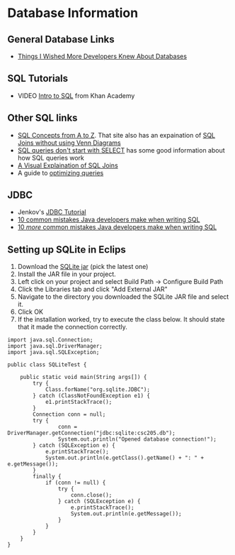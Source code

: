 # Database Information

## General Database Links

- [Things I Wished More Developers Knew About Databases](https://medium.com/@rakyll/things-i-wished-more-developers-knew-about-databases-2d0178464f78)

## SQL Tutorials

- VIDEO [Intro to SQL](https://www.khanacademy.org/computing/computer-programming/sql/sql-basics/v/welcome-to-sql) from Khan Academy

## Other SQL links

- [SQL Concepts from A to Z](https://www.helenanderson.co.nz/sql-concepts-from-a-to-z/).  That site also has an expaination of [SQL Joins without using Venn Diagrams](https://www.helenanderson.co.nz/sql-joins-venn-diagrams/)
- [SQL queries don't start with SELECT](https://jvns.ca/blog/2019/10/03/sql-queries-don-t-start-with-select/) has some good information about how SQL queries work
- [A Visual Explaination of SQL Joins](https://blog.codinghorror.com/a-visual-explanation-of-sql-joins/)
- A guide to [optimizing queries](https://towardsdatascience.com/learning-sql-201-optimizing-queries-regardless-of-platform-918a3af9c8b1)

## JDBC

- Jenkov's [JDBC Tutorial](http://tutorials.jenkov.com/jdbc/index.html)
- [10 common mistakes Java developers make when writing SQL](https://blog.jooq.org/2013/07/30/10-common-mistakes-java-developers-make-when-writing-sql/)
- [10 *more* common mistakes Java developers make when writing SQL](https://blog.jooq.org/2013/08/12/10-more-common-mistakes-java-developers-make-when-writing-sql/)

## Setting up SQLite in Eclips

1. Download the [SQLite jar](https://bitbucket.org/xerial/sqlite-jdbc/downloads/) (pick the latest one)
2. Install the JAR file in your project.
3. Left click on your project and select Build Path -> Configure Build Path
4. Click the Libraries tab and click "Add External JAR"
5. Navigate to the directory you downloaded the SQLite JAR file and select it.
6. Click OK
7. If the installation worked, try to execute the class below.  It should state that it made the connection correctly.  

```(Java)
import java.sql.Connection;
import java.sql.DriverManager;
import java.sql.SQLException;

public class SQLiteTest {

    public static void main(String args[]) {
        try {
            Class.forName("org.sqlite.JDBC");
        } catch (ClassNotFoundException e1) {
            e1.printStackTrace();
        }
        Connection conn = null;
        try {
                conn = DriverManager.getConnection("jdbc:sqlite:csc205.db");
                System.out.println("Opened database connection!");
        } catch (SQLException e) {
            e.printStackTrace();
            System.out.println(e.getClass().getName() + ": " + e.getMessage());
        }
        finally {
            if (conn != null) {
                try {
                    conn.close();
                } catch (SQLException e) {
                    e.printStackTrace();
                    System.out.println(e.getMessage());
                }
            }
        }
    }
}
```
